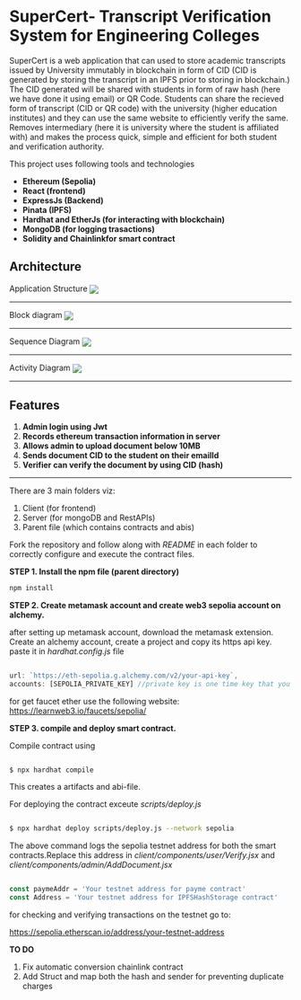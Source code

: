 # SuperCert- Transcript Verification System for Engineering Colleges

SuperCert is a web application that can used to store academic transcripts issued by University immutably in blockchain in form of CID (CID is generated by storing the transcript in an IPFS prior to storing in blockchain.) The CID generated will be shared with students in form of raw hash (here we have done it using email) or QR Code. 
Students can share the recieved form of transcript (CID or QR code) with the university (higher education institutes) and they can use the same website to efficiently verify the same. 
Removes intermediary (here it is university where the student is affiliated with) and makes the process quick, simple and efficient for both student and verification authority.

This project uses following tools and technologies
- **Ethereum (Sepolia)**
- **React (frontend)**
- **ExpressJs (Backend)**
- **Pinata (IPFS)**
- **Hardhat and EtherJs (for interacting with blockchain)**
- **MongoDB (for logging trasactions)**
- **Solidity and Chainlinkfor smart contract**

## Architecture 

Application Structure 
<img src="https://github.com/midnight-mira/SuperCert--Transcript-Verification-System-for-Engineering-Colleges-using-Blockchain/blob/main/img/architecture.png" align="center">
___________

Block diagram
<img src="https://github.com/midnight-mira/SuperCert--Transcript-Verification-System-for-Engineering-Colleges-using-Blockchain/blob/main/img/block.png" align="center">
__________

Sequence Diagram
<img src="https://github.com/midnight-mira/SuperCert--Transcript-Verification-System-for-Engineering-Colleges-using-Blockchain/blob/main/img/sequence.png" align="center">
_______

Activity Diagram
<img src="https://github.com/midnight-mira/SuperCert--Transcript-Verification-System-for-Engineering-Colleges-using-Blockchain/blob/main/img/activity.png" align="center">
___________________

## Features
1. **Admin login using Jwt**
2. **Records ethereum transaction information in server**
3. **Allows admin to upload document below 10MB**
4. **Sends document CID to the student on their emailId**
5. **Verifier can verify the document by using CID (hash)**

________________________

There are 3 main folders viz:
1. Client (for frontend)
2. Server (for mongoDB and RestAPIs)
3. Parent file (which contains contracts and abis)

Fork the repository and follow along with _README_ in each folder to correctly configure and execute the contract files.


__STEP 1. Install the npm file (parent directory)__

   ```js
   npm install
   ```
__STEP 2. Create metamask account and create web3 sepolia account on alchemy.__

after setting up metamask account, download the metamask extension. Create an alchemy account, create a project and copy its https api key. paste it in _hardhat.config.js_ file

```js

url: `https://eth-sepolia.g.alchemy.com/v2/your-api-key`,
accounts: [SEPOLIA_PRIVATE_KEY] //private key is one time key that you can see only once when the project is created, be sure to store it somewhere safe.

```

for get faucet ether use the following website:
https://learnweb3.io/faucets/sepolia/

__STEP 3. compile and deploy smart contract.__

Compile contract using

```shell

$ npx hardhat compile

```
This creates a artifacts and abi-file.

For deploying the contract exceute _scripts/deploy.js_

```bash

$ npx hardhat deploy scripts/deploy.js --network sepolia

```
The above command logs the sepolia testnet address for both the smart contracts.Replace this address in _client/components/user/Verify.jsx_ and _client/components/admin/AddDocument.jsx_

```js

const paymeAddr = 'Your testnet address for payme contract'
const Address = 'Your testnet address for IPFSHashStorage contract'

```
for checking and verifying transactions on the testnet go to:

https://sepolia.etherscan.io/address/your-testnet-address

**TO DO**
1. Fix automatic conversion chainlink contract
2. Add Struct and map both the hash and sender for preventing duplicate charges






